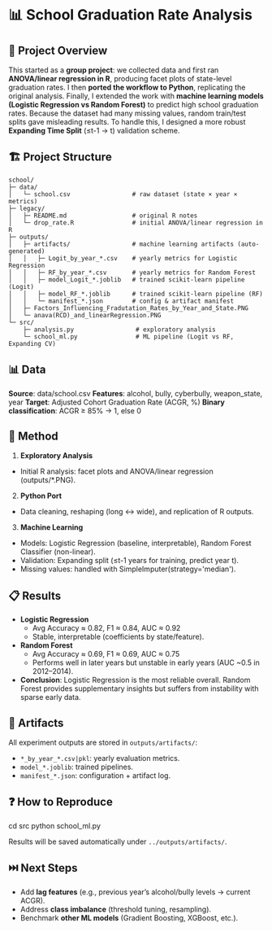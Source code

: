 # 📊 School Graduation Rate Analysis

## 🎯 Project Overview
This started as a **group project**: we collected data and first ran **ANOVA/linear regression in R**, producing facet plots of state-level graduation rates.
I then **ported the workflow to Python**, replicating the original analysis.
Finally, I extended the work with **machine learning models (Logistic Regression vs Random Forest)** to predict high school graduation rates.
Because the dataset had many missing values, random train/test splits gave misleading results. To handle this, I designed a more robust **Expanding Time Split** (≤t-1 → t) validation scheme.

## 🏗️ Project Structure
```
school/
├─ data/
│   └─ school.csv                 # raw dataset (state × year × metrics)
├─ legacy/
│   ├─ README.md                  # original R notes
│   └─ drop_rate.R                # initial ANOVA/linear regression in R
├─ outputs/
│   ├─ artifacts/                 # machine learning artifacts (auto-generated)
│   │   ├─ Logit_by_year_*.csv    # yearly metrics for Logistic Regression
│   │   ├─ RF_by_year_*.csv       # yearly metrics for Random Forest
│   │   ├─ model_Logit_*.joblib   # trained scikit-learn pipeline (Logit)
│   │   ├─ model_RF_*.joblib      # trained scikit-learn pipeline (RF)
│   │   └─ manifest_*.json        # config & artifact manifest
│   ├─ Factors_Influencing_Fradutation_Rates_by_Year_and_State.PNG
│   └─ anava(RCD)_and_linearRegression.PNG
└─ src/
    ├─ analysis.py                 # exploratory analysis
    └─ school_ml.py                # ML pipeline (Logit vs RF, Expanding CV)
```
## 📊 Data
**Source**: data/school.csv
**Features**: alcohol, bully, cyberbully, weapon_state, year
**Target**: Adjusted Cohort Graduation Rate (ACGR, %)
**Binary classification**: ACGR ≥ 85% → 1, else 0

## 🔬 Method
1. **Exploratory Analysis**
- Initial R analysis: facet plots and ANOVA/linear regression (outputs/*.PNG).
2. **Python Port**
- Data cleaning, reshaping (long ↔ wide), and replication of R outputs.
3. **Machine Learning**
- Models: Logistic Regression (baseline, interpretable), Random Forest Classifier (non-linear).
- Validation: Expanding split (≤t-1 years for training, predict year t).
- Missing values: handled with SimpleImputer(strategy='median').

## 📋 Results
- **Logistic Regression**
   - Avg Accuracy ≈ 0.82, F1 ≈ 0.84, AUC ≈ 0.92
   - Stable, interpretable (coefficients by state/feature).
- **Random Forest**
  - Avg Accuracy ≈ 0.69, F1 ≈ 0.69, AUC ≈ 0.75
  - Performs well in later years but unstable in early years (AUC ~0.5 in 2012–2014).
- **Conclusion**: Logistic Regression is the most reliable overall. Random Forest provides supplementary insights but suffers from instability with sparse early data.

## 🎯 Artifacts
All experiment outputs are stored in `outputs/artifacts/`:
- `*_by_year_*.csv|pkl`: yearly evaluation metrics.
- `model_*.joblib`: trained pipelines.
- `manifest_*.json`: configuration + artifact log.

## ❓ How to Reproduce
cd src
python school_ml.py

Results will be saved automatically under `../outputs/artifacts/`.

## ⏭️ Next Steps
- Add **lag features** (e.g., previous year’s alcohol/bully levels → current ACGR).
- Address **class imbalance** (threshold tuning, resampling).
- Benchmark **other ML models** (Gradient Boosting, XGBoost, etc.).
